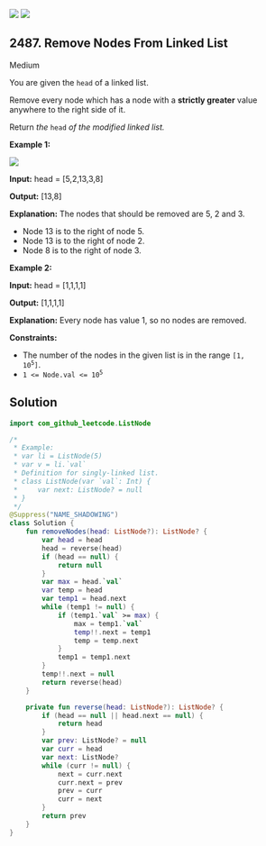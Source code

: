 [![](https://img.shields.io/github/stars/javadev/LeetCode-in-Kotlin?label=Stars&style=flat-square)](https://github.com/javadev/LeetCode-in-Kotlin)
[![](https://img.shields.io/github/forks/javadev/LeetCode-in-Kotlin?label=Fork%20me%20on%20GitHub%20&style=flat-square)](https://github.com/javadev/LeetCode-in-Kotlin/fork)

## 2487\. Remove Nodes From Linked List

Medium

You are given the `head` of a linked list.

Remove every node which has a node with a **strictly greater** value anywhere to the right side of it.

Return _the_ `head` _of the modified linked list._

**Example 1:**

![](https://assets.leetcode.com/uploads/2022/10/02/drawio.png)

**Input:** head = [5,2,13,3,8]

**Output:** [13,8]

**Explanation:** The nodes that should be removed are 5, 2 and 3. 

- Node 13 is to the right of node 5. 
- Node 13 is to the right of node 2. 
- Node 8 is to the right of node 3.

**Example 2:**

**Input:** head = [1,1,1,1]

**Output:** [1,1,1,1]

**Explanation:** Every node has value 1, so no nodes are removed.

**Constraints:**

*   The number of the nodes in the given list is in the range <code>[1, 10<sup>5</sup>]</code>.
*   <code>1 <= Node.val <= 10<sup>5</sup></code>

## Solution

```kotlin
import com_github_leetcode.ListNode

/*
 * Example:
 * var li = ListNode(5)
 * var v = li.`val`
 * Definition for singly-linked list.
 * class ListNode(var `val`: Int) {
 *     var next: ListNode? = null
 * }
 */
@Suppress("NAME_SHADOWING")
class Solution {
    fun removeNodes(head: ListNode?): ListNode? {
        var head = head
        head = reverse(head)
        if (head == null) {
            return null
        }
        var max = head.`val`
        var temp = head
        var temp1 = head.next
        while (temp1 != null) {
            if (temp1.`val` >= max) {
                max = temp1.`val`
                temp!!.next = temp1
                temp = temp.next
            }
            temp1 = temp1.next
        }
        temp!!.next = null
        return reverse(head)
    }

    private fun reverse(head: ListNode?): ListNode? {
        if (head == null || head.next == null) {
            return head
        }
        var prev: ListNode? = null
        var curr = head
        var next: ListNode?
        while (curr != null) {
            next = curr.next
            curr.next = prev
            prev = curr
            curr = next
        }
        return prev
    }
}
```